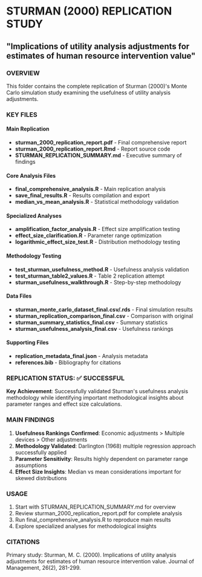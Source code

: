 # STURMAN (2000) REPLICATION STUDY
## "Implications of utility analysis adjustments for estimates of human resource intervention value"

### OVERVIEW
This folder contains the complete replication of Sturman (2000)'s Monte Carlo simulation study examining the usefulness of utility analysis adjustments.

### KEY FILES

#### Main Replication
- **sturman_2000_replication_report.pdf** - Final comprehensive report
- **sturman_2000_replication_report.Rmd** - Report source code
- **STURMAN_REPLICATION_SUMMARY.md** - Executive summary of findings

#### Core Analysis Files  
- **final_comprehensive_analysis.R** - Main replication analysis
- **save_final_results.R** - Results compilation and export
- **median_vs_mean_analysis.R** - Statistical methodology validation

#### Specialized Analyses
- **amplification_factor_analysis.R** - Effect size amplification testing
- **effect_size_clarification.R** - Parameter range optimization
- **logarithmic_effect_size_test.R** - Distribution methodology testing

#### Methodology Testing
- **test_sturman_usefulness_method.R** - Usefulness analysis validation
- **test_sturman_table2_values.R** - Table 2 replication attempt
- **sturman_usefulness_walkthrough.R** - Step-by-step methodology

#### Data Files
- **sturman_monte_carlo_dataset_final.csv/.rds** - Final simulation results
- **sturman_replication_comparison_final.csv** - Comparison with original
- **sturman_summary_statistics_final.csv** - Summary statistics
- **sturman_usefulness_analysis_final.csv** - Usefulness rankings

#### Supporting Files
- **replication_metadata_final.json** - Analysis metadata
- **references.bib** - Bibliography for citations

### REPLICATION STATUS: ✅ SUCCESSFUL

**Key Achievement**: Successfully validated Sturman's usefulness analysis methodology while identifying important methodological insights about parameter ranges and effect size calculations.

### MAIN FINDINGS
1. **Usefulness Rankings Confirmed**: Economic adjustments > Multiple devices > Other adjustments
2. **Methodology Validated**: Darlington (1968) multiple regression approach successfully applied
3. **Parameter Sensitivity**: Results highly dependent on parameter range assumptions
4. **Effect Size Insights**: Median vs mean considerations important for skewed distributions

### USAGE
1. Start with STURMAN_REPLICATION_SUMMARY.md for overview
2. Review sturman_2000_replication_report.pdf for complete analysis
3. Run final_comprehensive_analysis.R to reproduce main results
4. Explore specialized analyses for methodological insights

### CITATIONS
Primary study: Sturman, M. C. (2000). Implications of utility analysis adjustments for estimates of human resource intervention value. Journal of Management, 26(2), 281-299.
